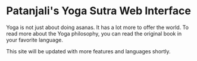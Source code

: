 # Patanjali's Yoga Sutra Web Interface

Yoga is not just about doing asanas. It has a lot more to offer the world.  To read more about the Yoga philosophy, you can read the original book in your favorite language. 

This site will be updated with more features and languages shortly. 


